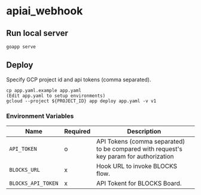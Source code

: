 # apiai_webhook

## Run local server

```
goapp serve
```

## Deploy

Specify GCP project id and api tokens (comma separated).

```
cp app.yaml.example app.yaml
(Edit app.yaml to setup environments)
gcloud --project ${PROJECT_ID} app deploy app.yaml -v v1
```

### Environment Variables

| Name | Required | Description |
|------|----------|-------------|
| `API_TOKEN` | o | API Tokens (comma separated) to be compared with request's key param for authorization |
| `BLOCKS_URL` | x | Hook URL to invoke BLOCKS flow. |
| `BLOCKS_API_TOKEN` | x | API Tokent for BLOCKS Board. |
